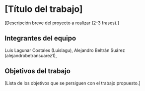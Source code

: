 # [Título del trabajo]

[Descripción breve del proyecto a realizar (2-3 frases).]

## Integrantes del equipo

Luis Lagunar Costales (Luislagu), Alejandro Beltrán Suárez (alejandrobetransuarez1),

## Objetivos del trabajo

[Lista de los objetivos que se persiguen con el trabajo propuesto.]
